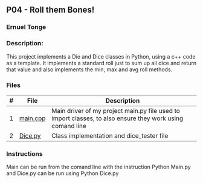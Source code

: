 ## P04 - Roll them Bones!
### Ernuel Tonge
### Description:


This project implements a Die and Dice classes in Python, using a c++ code as a template.
It implements a standard roll just to sum up all dice and return that value and also 
implements the min, max and avg roll methods.



### Files

|   #   | File            | Description                                        |
| :---: | --------------- | -------------------------------------------------- |
|   1   | [main.cpp](https://github.com/ErnuelTonge/2143-OOP-Tonge/blob/main/Assignments/P04/main.py)       | Main driver of my project  main.py file used to import classes, to also ensure they work using comand line                          |
|   2   | [Dice.py](https://github.com/ErnuelTonge/2143-OOP-Tonge/blob/main/Assignments/P04/Dice.py)      | Class implementation and dice_tester file              |

### Instructions

Main can be run from the comand line with the instruction Python Main.py and Dice.py can be run using Python Dice.py

